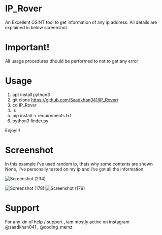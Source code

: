 # IP_Rover
An Excellent OSINT tool to get information of any ip address. All details are explained in below screenshot.

# Important!

All usage procedures dhould be performed to not to get any error

# Usage
1. apt install python3
2. git clone https://github.com/Saadkhan041/IP_Rover/
3. cd IP_Rover
4. ls
5. pip install -r requirements.txt
6. python3 finder.py

Enjoy!!!

# Screenshot

In this example i've used random ip, thats why some contents are shown None, I've personally tested on my ip and i've got all the information

![Screenshot (234)](https://user-images.githubusercontent.com/93708296/158072012-9c76e49a-8144-479c-82e7-ee3db4cd92cb.png)


![Screenshot (178)](https://user-images.githubusercontent.com/93708296/147857217-04adad22-21be-45a5-a62d-8de99b29d32c.png)
![Screenshot (179)](https://user-images.githubusercontent.com/93708296/147857218-d887b378-0194-45d1-9bb1-e465c1a8875c.png)

# Support
For any kin of help / support , iam mostly active on instagram @saadkhan041 , @coding_memz
